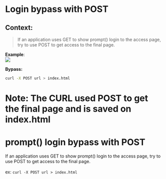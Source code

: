 # Login bypass with POST

## Context:
> If an application uses GET to show prompt() login to the access page, try to use POST to get access to the final page.<br>

**Example**: <br>
<img src="https://i.imgur.com/1tXI15V.png">

**Bypass:** 
```bash
curl -X POST url > index.html
````
**Note:**
The CURL used POST to get the final page and is saved on index.html
=======
# prompt() login bypass with POST

If an application uses GET to show prompt() login to the access page, try to use POST to get access to the final page.\
\
ex: `curl -X POST url > index.html`
